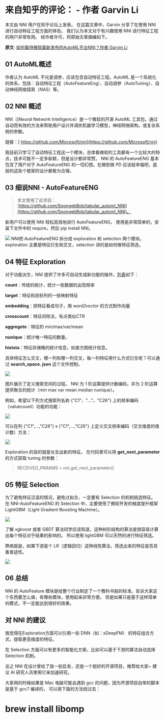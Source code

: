 # 来自知乎的评论： <an open source project with highly reasonable design> - 作者 Garvin Li

本文由 NNI 用户在知乎论坛上发表。 在这篇文章中，Garvin 分享了在使用 NNI 进行自动特征工程方面的体验。 我们认为本文对于有兴趣使用 NNI 进行特征工程的用户非常有用。 经作者许可，将原始文章摘编如下。

**原文**: [如何看待微软最新发布的AutoML平台NNI？作者 Garvin Li](https://www.zhihu.com/question/297982959/answer/964961829?utm_source=wechat_session&utm_medium=social&utm_oi=28812108627968&from=singlemessage&isappinstalled=0)

## 01 AutoML概述

作者认为 AutoML 不光是调参，应该包含自动特征工程。AutoML 是一个系统化的体系，包括：自动特征工程（AutoFeatureEng）、自动调参（AutoTuning）、自动神经网络探索（NAS）等。

## 02 NNI 概述

NNI（(Neural Network Intelligence）是一个微软的开源 AutoML 工具包，通过自动而有效的方法来帮助用户设计并调优机器学习模型，神经网络架构，或复杂系统的参数。

链接：[ https://github.com/Microsoft/nni](https://github.com/Microsoft/nni)

我目前只学习了自动特征工程这一个模块，总体看微软的工具都有一个比较大的特点，技术可能不一定多新颖，但是设计都非常赞。 NNI 的 AutoFeatureENG 基本包含了用户对于 AutoFeatureENG 的一切幻想。在微软做 PD 应该挺幸福吧，底层的这些个框架的设计都极为合理。

## 03 细说NNI - AutoFeatureENG
> 本文使用了此项目： [https://github.com/SpongebBob/tabular_automl_NNI](https://github.com/SpongebBob/tabular_automl_NNI)。

新用户可以使用 NNI 轻松高效地进行 AutoFeatureENG。 使用是非常简单的，安装下文件中的 require，然后 pip install NNI。

![](https://github.com/JSong-Jia/Pic/blob/master/images/pic%201.jpg) NNI把 AutoFeatureENG 拆分成 exploration 和 selection 两个模块。 exploration 主要是特征衍生和交叉，selection 讲的是如何做特征筛选。

## 04 特征 Exploration

对于功能派生，NNI 提供了许多可自动生成新功能的操作，[列表](https://github.com/SpongebBob/tabular_automl_NNI/blob/master/AutoFEOp.md)如下：

**count**：传统的统计，统计一些数据的出现频率

**target**：特征和目标列的一些映射特征

**embedding**：把特征看成句子，用 *word2vector* 的方式制作向量

**crosscount**：特征间除法，有点类似CTR

**aggregete**：特征的 min/max/var/mean

**nunique**：统计唯一特征的数量。

**histsta**：特征存储桶的统计信息，如直方图统计信息。

具体特征怎么交叉，哪一列和哪一列交叉，每一列特征用什么方式衍生呢？可以通过 **search_space. json** 这个文件控制。

![](https://github.com/JSong-Jia/Pic/blob/master/images/pic%202.jpg)

图片展示了定义搜索空间的过程。 NNI 为 1 阶运算提供计数编码，并为 2 阶运算提供聚合的统计（min max var mean median nunique）。

例如，希望以下列方式搜索列名称 {"C1"、"..."，"C26"} 上的频率编码（valuecount）功能的功能：

![](https://github.com/JSong-Jia/Pic/blob/master/images/pic%203.jpg)

可以在列 {"C1",...,"C26"} x {"C1",...,"C26"} 上定义交叉频率编码（交叉维度的值计数）方法：

![](https://github.com/JSong-Jia/Pic/blob/master/images/pic%204.jpg)

Exploration 的目的就是长生出新的特征。 在代码里可以用 **get_next_parameter** 的方式获取 tuning 的参数：
> RECEIVED_PARAMS = nni.get_next_parameter()

## 05 特征 Selection

为了避免特征泛滥的情况，避免过拟合，一定要有 Selection 的机制挑选特征。 在 NNI-AutoFeatureENG 的 Selection 中，主要使用了微软开发的梯度提升框架 LightGBM（Light Gradient Boosting Machine）。

![](https://github.com/JSong-Jia/Pic/blob/master/images/pic%205.jpg)

了解 xgboost 或者 GBDT 算法同学应该知道，这种树形结构的算法是很容易计算出每个特征对于结果的影响的。 所以使用 lightGBM 可以天然的进行特征筛选。

弊病就是，如果下游是个 *LR*（逻辑回归）这种线性算法，筛选出来的特征是否具备普适性。

![](https://github.com/JSong-Jia/Pic/blob/master/images/pic%206.jpg)

## 06 总结

NNI 的 AutoFeature 模块是给整个行业制定了一个教科书般的标准，告诉大家这个东西要怎么做，有哪些模块，使用起来非常方便。 但是如果只是基于这样简单的模式，不一定能达到很好的效果。

## 对 NNI 的建议

我觉得在Exploration方面可以引用一些 DNN（如：xDeepFM） 的特征组合方式，提取更高维度的特征。

在 Selection 方面可以有更多的智能化方案，比如可以基于下游的算法自动选择 Selection 机制。

总之 NNI 在设计曾给了我一些启发，还是一个挺好的开源项目，推荐给大家~ 建议 AI 研究人员使用它来加速研究。

大家用的时候如果是 Mac 电脑可能会遇到 gcc 的问题，因为开源项目自带的脚本是基于 gcc7 编译的， 可以用下面的方法绕过去：

# brew install libomp

